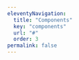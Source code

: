 ```yaml
---
eleventyNavigation:
  title: "Components"
  key: "components"
  url: "#"
  order: 3
permalink: false
---
```

